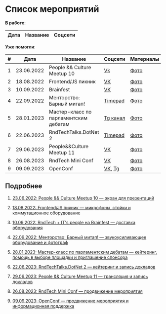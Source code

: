 # Список мероприятий

**В работе**:

| Дата | Название         | Соцсети                        |
|------|------------------|--------------------------------|


**Уже помогли**:

| # | Дата | Название         | Соцсети                        | Материалы |
|---|------|------------------|--------------------------------|-----------|
| 1 | 23.06.2022 | People && Culture Meetup 10                  | [Vk](https://vk.com/hr_meetup?w=wall-136616219_200)                               | [Фото](https://vk.com/album-136616219_285128558)          |
| 2 | 18.08.2022  | Frontend/JS пикник | [VK](https://vk.com/jsmeetup) | [Фото](https://vk.com/album-179458361_286100732)
| 3 | 10.09.2022  | Brainfest | [VK](https://vk.com/brainfest_growth) | [Фото](https://vk.com/rndtech?w=wall-179458361_433)
| 4 |  22.09.2022  | Менторство: Барный митап! | [Timepad](https://it-people-event.timepad.ru/event/2178253/) | [Фото](https://disk.yandex.ru/d/rXDyQvIpCrVsxw)
| 5 | 28.01.2023 |  Мастер-класс по парламентским дебатам | [Tg канал](https://t.me/raccoon_of_debate/10) | [Фото](https://disk.yandex.ru/d/FYPOzpukeIeIRQ)
| 6 | 22.06.2023 |  RndTechTalks.DotNet 2 | [Timepad](https://rndtech.timepad.ru/event/2469465/) | [Фото](https://vk.com/album-179458361_294565100)
| 7 | 29.06.2023 |  People&&Culture Meetup 11 | [VK](https://vk.com/hr_meetup?w=wall-136616219_211) | [Фото](https://vk.com/hr_meetup?z=album-136616219_294631048)
| 8 | 26.08.2023 | RndTech Mini Conf | [VK](https://vk.com/miniconf) | [Фото](https://vk.com/album-179458361_296428722)
| 9 | 09.09.2023 | OpenConf | [VK](https://vk.com/open_conf), [Tg](@open_conf) | [Фото](https://disk.yandex.ru/d/Jzpwh3fhC79tsA)

## Подробнее

1. [23.06.2022: People && Culture Meetup 10 — экран для презентаций](2022-06-03.md)

2. [18.08.2022: Frontend/JS пикник — микрофоны, стойки и коммутационное оборудование](2022-08-18.md)

3. [10.09.2022: RndTech + IT's people на Brainfest — доставка оборудования](2022-09-10.md)

4. [22.09.2022: Менторство: Барный митап! — звукоусиливающее оборудование и фотограф](2022-09-22.md)

5. [28.01.2023: Мастер-класс по парламентским дебатам — кейтеринг, помощь в выборе площадки и приглашение спонсора](2023-01-28.md)

6. [22.06.2023: RndTechTalks.DotNet 2 — кейтеринг и запись докладов](2023-06-22.md) 

7. [29.06.2023: People && Culture Meetup 11 — трансляция и запись докладов](2023-06-29.md)

8. [26.08.2023: RndTech Mini Conf — продвижение мероприятия](2023-08-29.md)

9. [09.09.2023: OpenConf — продвижение мероприятия и информационная поддержка](2023-09-09.md)
